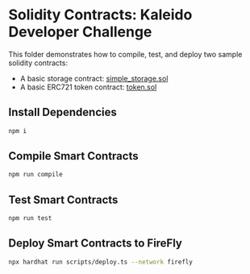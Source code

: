 # Solidity Contracts: Kaleido Developer Challenge

This folder demonstrates how to compile, test, and deploy two sample solidity contracts:

- A basic storage contract: [simple_storage.sol](./contracts/simple_storage.sol)
- A basic ERC721 token contract: [token.sol](./contracts/token.sol)

## Install Dependencies

```bash
npm i
```

## Compile Smart Contracts

```bash
npm run compile
```

## Test Smart Contracts

```bash
npm run test
```

## Deploy Smart Contracts to FireFly

```bash
npx hardhat run scripts/deploy.ts --network firefly
```
